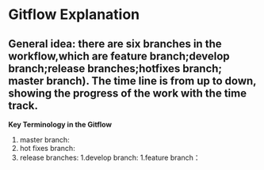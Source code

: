 # Gitflow Explanation
## General idea: there are six branches in the workflow,which are feature branch;develop branch;release branches;hotfixes branch; master branch). The time line is from up to down, showing the progress of the work with the time track.
**Key Terminology in the Gitflow**
1. master branch:
1. hot fixes branch:
1. release branches:
1.develop branch:
1.feature branch：
